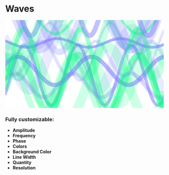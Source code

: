 # Waves

![waves](waves.png "Example")

### Fully customizable:
- **Amplitude**
- **Frequency**
- **Phase**
- **Colors**
- **Background Color**
- **Line Width**
- **Quantity**
- **Resolution**